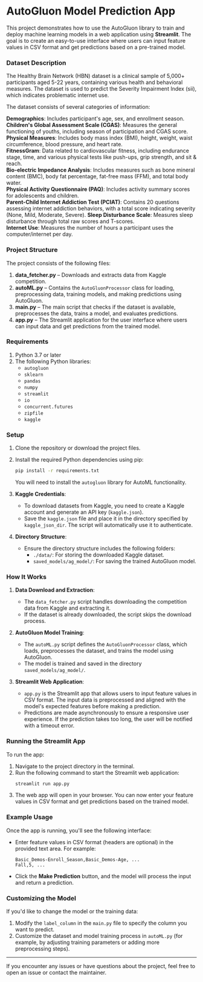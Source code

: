 
# AutoGluon Model Prediction App

This project demonstrates how to use the AutoGluon library to train and deploy machine learning models in a web application using **Streamlit**. The goal is to create an easy-to-use interface where users can input feature values in CSV format and get predictions based on a pre-trained model.

### Dataset Description
The Healthy Brain Network (HBN) dataset is a clinical sample of 5,000+ participants aged 5-22 years, containing various health and behavioral measures. The dataset is used to predict the Severity Impairment Index (sii), which indicates problematic internet use.

The dataset consists of several categories of information:

**Demographics**: Includes participant's age, sex, and enrollment season.  
**Children's Global Assessment Scale (CGAS)**: Measures the general functioning of youths, including season of participation and CGAS score. 
**Physical Measures**: Includes body mass index (BMI), height, weight, waist circumference, blood pressure, and heart rate.   
**FitnessGram**: Data related to cardiovascular fitness, including endurance stage, time, and various physical tests like push-ups, grip strength, and sit & reach.  
**Bio-electric Impedance Analysis**: Includes measures such as bone mineral content (BMC), body fat percentage, fat-free mass (FFM), and total body water.  
**Physical Activity Questionnaire (PAQ)**: Includes activity summary scores for adolescents and children.   
**Parent-Child Internet Addiction Test (PCIAT)**: Contains 20 questions assessing internet addiction behaviors, with a total score indicating severity (None, Mild, Moderate, Severe). 
**Sleep Disturbance Scale**: Measures sleep disturbance through total raw scores and T-scores.  
**Internet Use**: Measures the number of hours a participant uses the computer/internet per day.   

### Project Structure

The project consists of the following files:

1. **data_fetcher.py** – Downloads and extracts data from Kaggle competition.
2. **autoML.py** – Contains the `AutoGluonProcessor` class for loading, preprocessing data, training models, and making predictions using AutoGluon.
3. **main.py** – The main script that checks if the dataset is available, preprocesses the data, trains a model, and evaluates predictions.
4. **app.py** – The Streamlit application for the user interface where users can input data and get predictions from the trained model.

### Requirements

1. Python 3.7 or later
2. The following Python libraries:
   - `autogluon`
   - `sklearn`
   - `pandas`
   - `numpy`
   - `streamlit`
   - `io`
   - `concurrent.futures`
   - `zipfile`
   - `kaggle`

### Setup

1. Clone the repository or download the project files.
2. Install the required Python dependencies using pip:
   ```bash
   pip install -r requirements.txt
   ```
   You will need to install the `autogluon` library for AutoML functionality.

3. **Kaggle Credentials**:
   - To download datasets from Kaggle, you need to create a Kaggle account and generate an API key (`kaggle.json`).
   - Save the `kaggle.json` file and place it in the directory specified by `kaggle_json_dir`. The script will automatically use it to authenticate.

4. **Directory Structure**:
   - Ensure the directory structure includes the following folders:
     - `./data/`: For storing the downloaded Kaggle dataset.
     - `saved_models/ag_model/`: For saving the trained AutoGluon model.

### How It Works

1. **Data Download and Extraction**: 
   - The `data_fetcher.py` script handles downloading the competition data from Kaggle and extracting it.
   - If the dataset is already downloaded, the script skips the download process.

2. **AutoGluon Model Training**:
   - The `autoML.py` script defines the `AutoGluonProcessor` class, which loads, preprocesses the dataset, and trains the model using AutoGluon.
   - The model is trained and saved in the directory `saved_models/ag_model/`.

3. **Streamlit Web Application**:
   - `app.py` is the Streamlit app that allows users to input feature values in CSV format. The input data is preprocessed and aligned with the model's expected features before making a prediction.
   - Predictions are made asynchronously to ensure a responsive user experience. If the prediction takes too long, the user will be notified with a timeout error.

### Running the Streamlit App

To run the app:

1. Navigate to the project directory in the terminal.
2. Run the following command to start the Streamlit web application:
   ```bash
   streamlit run app.py
   ```
3. The web app will open in your browser. You can now enter your feature values in CSV format and get predictions based on the trained model.

### Example Usage

Once the app is running, you'll see the following interface:

- Enter feature values in CSV format (headers are optional) in the provided text area. For example:

  ```
  Basic_Demos-Enroll_Season,Basic_Demos-Age, ...
  Fall,5, ...
  ```

- Click the **Make Prediction** button, and the model will process the input and return a prediction.

### Customizing the Model

If you'd like to change the model or the training data:

1. Modify the `label_column` in the `main.py` file to specify the column you want to predict.
2. Customize the dataset and model training process in `autoML.py` (for example, by adjusting training parameters or adding more preprocessing steps).

---

If you encounter any issues or have questions about the project, feel free to open an issue or contact the maintainer.
